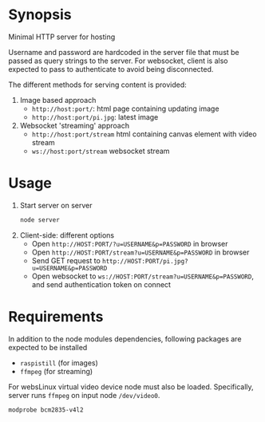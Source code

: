 # Synopsis

Minimal HTTP server for hosting

Username and password are hardcoded in the server file that must be
passed as query strings to the server. For websocket, client is also
expected to pass to authenticate to avoid being disconnected.

The different methods for serving content is provided:

1. Image based approach
   - `http://host:port/`: html page containing updating image
   - `http://host:port/pi.jpg`: latest image
2. Websocket 'streaming' approach
   - `http://host:port/stream` html containing canvas element with video stream
   - `ws://host:port/stream` websocket stream

# Usage

1. Start server on server
   ```bash
   node server
   ```
2. Client-side: different options
   - Open `http://HOST:PORT/?u=USERNAME&p=PASSWORD` in browser
   - Open `http://HOST:PORT/stream?u=USERNAME&p=PASSWORD` in browser
   - Send GET request to `http://HOST:PORT/pi.jpg?u=USERNAME&p=PASSWORD`
   - Open websocket to `ws://HOST:PORT/stream?u=USERNAME&p=PASSWORD`,
     and send authentication token on connect

# Requirements

In addition to the node modules dependencies, following packages are
expected to be installed

- `raspistill` (for images)
- `ffmpeg` (for streaming)

For websLinux virtual video device node must also be
loaded. Specifically, server runs `ffmpeg` on input node
`/dev/video0`.

```bash
modprobe bcm2835-v4l2
```
